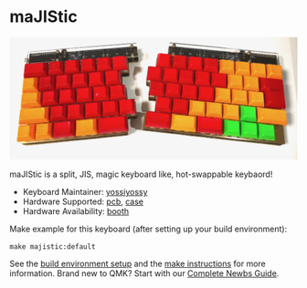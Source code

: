 # maJIStic

![maJIStic](https://raw.githubusercontent.com/yossiyossy/maJIStic/master/images/main_image.jpg)

maJIStic is a split, JIS, magic keyboard like, hot-swappable keybaord!

* Keyboard Maintainer: [yossiyossy](https://github.com/yossiyossy)
* Hardware Supported: [pcb](https://github.com/yossiyossy/maJIStic/tree/master/pcb), [case](https://github.com/yossiyossy/maJIStic/tree/master/case/dxf)
* Hardware Availability: [booth](https://yossiyossy.booth.pm/items/2325429)

Make example for this keyboard (after setting up your build environment):

    make majistic:default

See the [build environment setup](https://docs.qmk.fm/#/getting_started_build_tools) and the [make instructions](https://docs.qmk.fm/#/getting_started_make_guide) for more information. Brand new to QMK? Start with our [Complete Newbs Guide](https://docs.qmk.fm/#/newbs).

